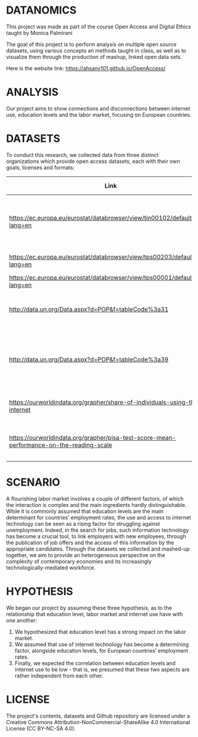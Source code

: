 # DATANOMICS 

This project was made as part of the course Open Access and Digital Ethics taught by Monica Palmirani

The goal of this project is to perform analysis on multiple open source datasets, using various concepts an methods taught in class, as well as to visualize them through the production of mashup, linked open data sets.

Here is the website link: https://ahsanv101.github.io/OpenAccess/

# ANALYSIS

Our project aims to show connections and disconnections between internet use, education levels and the labor market, focusing on European countries.

# DATASETS

To conduct this research, we collected data from three distinct organizations which provide open access datasets, each with their own goals, licenses and formats:

Link|Title|Origin|Subject|Last Updated|Time Range
---|---|---|---|---|---
https://ec.europa.eu/eurostat/databrowser/view/tin00102/default/table?lang=en|Individuals using the internet for looking for a job or sending a job application|Eurostat|ICT|01/08/2022|2005-2021
https://ec.europa.eu/eurostat/databrowser/view/tps00203/default/table?lang=en|Total unemployment rate|Eurostat|Unemployement|16/11/2022|2010-2021
https://ec.europa.eu/eurostat/databrowser/view/tps00001/default/table?lang=en|Population on 1st January|Eurostat|Demography|01/12/2022|2011-2022
http://data.un.org/Data.aspx?d=POP&f=tableCode%3a31|Population by literacy, age, sex and urban/rural residence|UN data|Education|2022/08/11|1995-2020
http://data.un.org/Data.aspx?d=POP&f=tableCode%3a39|Population not economically active by functional category, age, sex and urban/rural residence|UN data|Demography|2022/08/11|1995-2020
https://ourworldindata.org/grapher/share-of-individuals-using-the-internet|Share of individuals using the internet|Our World in Data|ICT|2022-06-02|1990-2020
https://ourworldindata.org/grapher/pisa-test-score-mean-performance-on-the-reading-scale|PISA test score: mean performance on the reading scale|Our World in Data|Education|<br>|2000-2015

# SCENARIO

A flourishing labor market involves a couple of different factors, of which the interaction is complex and the main ingredients hardly distinguishable. While it is commonly assumed that education levels are the main determinant for countries’ employment rates, the use and access to internet technology can be seen as a rising factor for struggling against unemployment. Indeed, in the search for jobs, such information technology has become a crucial tool, to link employers with new employees, through the publication of job offers and the access of this information by the appropriate candidates. Through the datasets we collected and mashed-up together, we aim to provide an heterogeneous perspective on the complexity of contemporary economies and its increasingly technologically-mediated workforce.

# HYPOTHESIS

We began our project by assuming these three hypothesis, as to the relationship that education level, labor market and internet use have with one another:

1. We hypothesized that education level has a strong impact on the labor market.
2. We assumed that use of internet technology has become a determining factor, alongside education levels, for European countries’ employment rates.
3. Finally, we expected the correlation between education levels and internet use to be low - that is, we presumed that these two aspects are rather independent from each other.

# LICENSE

The project's contents, datasets and Github repository are licensed under a Creative Commons Attribution-NonCommercial-ShareAlike 4.0 International License (CC BY-NC-SA 4.0).
